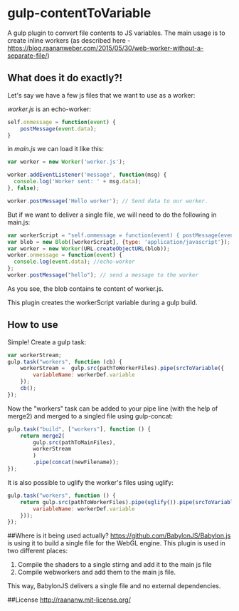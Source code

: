 # gulp-contentToVariable
A gulp plugin to convert file contents to JS variables. 
The main usage is to create inline workers (as described here - https://blog.raananweber.com/2015/05/30/web-worker-without-a-separate-file/)

## What does it do exactly?!

Let's say we have a few js files that we want to use as a worker:

*worker.js* is an echo-worker:
```javascript
self.onmessage = function(event) { 
    postMessage(event.data); 
}
```
in *main.js* we can load it like this:
```javascript
var worker = new Worker('worker.js');

worker.addEventListener('message', function(msg) {
  console.log('Worker sent: ' + msg.data);
}, false);

worker.postMessage('Hello worker'); // Send data to our worker.
```
But if we want to deliver a single file, we will need to do the following in main.js:

```javascript
var workerScript = "self.onmessage = function(event) { postMessage(event.data); }";
var blob = new Blob([workerScript], {type: 'application/javascript'});  
var worker = new Worker(URL.createObjectURL(blob));  
worker.onmessage = function(event) {  
  console.log(event.data); //echo-worker
};
worker.postMessage("hello"); // send a message to the worker  
```

As you see, the blob contains te content of worker.js. 

This plugin creates the workerScript variable during a gulp build.

## How to use
Simple! Create a gulp task:

```javascript
var workerStream;
gulp.task("workers", function (cb) {
    workerStream =  gulp.src(pathToWorkerFiles).pipe(srcToVariable({
        variableName: workerDef.variable
    });
    cb();
});
```

Now the "workers" task can be added to your pipe line (with the help of merge2) and merged to a singled file using gulp-concat:

```javascript
gulp.task("build", ["workers"], function () {
    return merge2(
        gulp.src(pathToMainFiles),
        workerStream
        )
        .pipe(concat(newFilename));
});
```

It is also possible to uglify the worker's files using uglify:

```javascript
gulp.task("workers", function () {
    return gulp.src(pathToWorkerFiles).pipe(uglify()).pipe(srcToVariable({
        variableName: workerDef.variable
    }));
});
```

##Where is it being used actually?
https://github.com/BabylonJS/Babylon.js is using it to build a single file for the WebGL engine.
This plugin is used in two different places:

1. Compile the shaders to a single stirng and add it to the main js file
2. Compile webworkers and add them to the main js file.

This way, BabylonJS delivers a single file and no external dependencies.

##License
http://raananw.mit-license.org/
